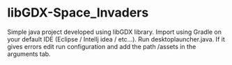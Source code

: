 # libGDX-Space_Invaders
Simple java project developed using libGDX library.
Import using Gradle on your default IDE (Eclipse / Intellj idea / etc...).
Run desktoplauncher.java. If it gives errors edit run configuration and add the path /assets in the arguments tab.

